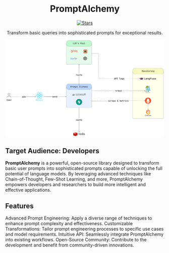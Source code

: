 

<div align="center">
  
# PromptAlchemy
[![Stars](https://img.shields.io/github/stars/bmd1905/PromptAlchemy.svg)](https://api.github.com/repos/bmd1905/PromptAlchemy)

 Transform basic queries into sophisticated prompts for exceptional results.
 
 </div>


 [![Pipeline](./assets/prompt_alchemy.png)](#features)

 ## Target Audience: Developers

**PromptAlchemy** is a powerful, open-source library designed to transform basic user prompts into sophisticated prompts capable of unlocking the full potential of language models. By leveraging advanced techniques like Chain-of-Thought, Few-Shot Learning, and more, PromptAlchemy empowers developers and researchers to build more intelligent and effective applications.


## Features

Advanced Prompt Engineering: Apply a diverse range of techniques to enhance prompt complexity and effectiveness.
Customizable Transformations: Tailor prompt engineering processes to specific use cases and model requirements.
Intuitive API: Seamlessly integrate PromptAlchemy into existing workflows.
Open-Source Community: Contribute to the development and benefit from community-driven innovations.
